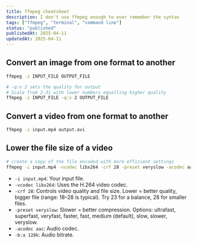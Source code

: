 ```yaml
---
title: ffmpeg cheatsheet
description: I don't use ffmpeg enough to ever remember the syntax
tags: ["ffmpeg", "terminal", "command line"]
status: "published"
publishedAt: 2025-04-11
updatedAt: 2025-04-11
---
```


## Convert an image from one format to another

```sh
ffmpeg -i INPUT_FILE OUTPUT_FILE
```

```sh
# -q:v 2 sets the quality for output
# Scale from 2-31 with lower numbers equalling higher quality
ffmpeg -i INPUT_FILE -q:v 2 OUTPUT_FILE
```

## Convert a video from one format to another
```sh
ffmpeg -i input.mp4 output.avi
```

## Lower the file size of a video
```sh
# create a copy of the file encoded with more efficient settings
ffmpeg -i input.mp4 -vcodec libx264 -crf 28 -preset veryslow -acodec aac -b:a 128k output.mp4
```
- `-i input.mp4`: Your input file.
- `-vcodec libx264`: Uses the H.264 video codec.
- `-crf 28`: Controls video quality and file size. Lower = better quality, bigger file (range: 18–28 is typical). Try 23 for a balance, 28 for smaller files.
- `-preset veryslow`: Slower = better compression. Options: ultrafast, superfast, veryfast, faster, fast, medium (default), slow, slower, veryslow.
- `-acodec aac`: Audio codec.
- `-b:a 128k`: Audio bitrate.